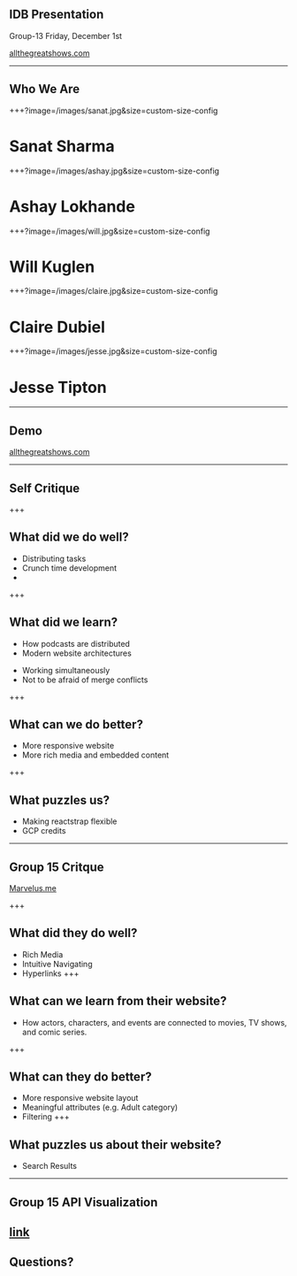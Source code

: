 ## IDB Presentation
Group-13 
Friday, December 1st

[allthegreatshows.com](http://allthegreatshows.com)

---

## Who We Are

+++?image=/images/sanat.jpg&size=custom-size-config

# Sanat Sharma

+++?image=/images/ashay.jpg&size=custom-size-config

# Ashay Lokhande

+++?image=/images/will.jpg&size=custom-size-config

# Will Kuglen

+++?image=/images/claire.jpg&size=custom-size-config

# Claire Dubiel

+++?image=/images/jesse.jpg&size=custom-size-config

# Jesse Tipton

---

## Demo
[allthegreatshows.com](http://allthegreatshows.com)


---

## Self Critique

+++

## What did we do well?
- Distributing tasks
- Crunch time development
- 


+++
## What did we learn?
- How podcasts are distributed
- Modern website architectures
<!-- - Python Flask
- ReactJS -->
- Working simultaneously
- Not to be afraid of merge conflicts

+++

## What can we do better?
- More responsive website
- More rich media and embedded content

+++

## What puzzles us?
- Making reactstrap flexible
- GCP credits
---

## Group 15 Critque
[Marvelus.me](marvelus.me/events)

+++
## What did they do well?
- Rich Media
- Intuitive Navigating
- Hyperlinks
+++
## What can we learn from their website?
- How actors, characters, and events are connected to movies, TV shows, and comic series.


+++
## What can they do better?
- More responsive website layout
- Meaningful attributes (e.g. Adult category)
- Filtering
+++
## What puzzles us about their website?
- Search Results
---

## Group 15 API Visualization
<!-- ![logo](/images/empty_visualization.jpg) -->
[link](https://utexas.box.com/shared/static/3pjy7in8uv9ukvxtp82g1eao800rxx1s.pdf)
---
## Questions?